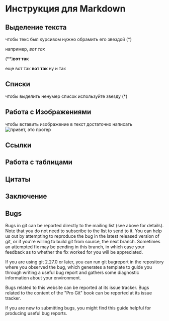 # Инструкция для  Markdown

## Выделение текста

чтобы текс был курсивом нужно обрамить его звездой (*)

например, *вот так*

(**)**вот так**

еще вот так **вот так**
ну и так

## Списки

чтобы выделить ненумер список используйте звезду (*)

## Работа с Изображениями

чтобы вставить изображение в текст достаточно написать
![привет, это прогер](prog.jpg)

## Ссылки

## Работа с таблицами

## Цитаты

## Заключение



## Bugs
Bugs in git can be reported directly to the mailing list (see above for details). Note that you do not need to subscribe to the list to send to it. You can help us out by attempting to reproduce the bug in the latest released version of git, or if you're willing to build git from source, the next branch. Sometimes an attempted fix may be pending in this branch, in which case your feedback as to whether the fix worked for you will be appreciated.

If you are using git 2.27.0 or later, you can run git bugreport in the repository where you observed the bug, which generates a template to guide you through writing a useful bug report and gathers some diagnostic information about your environment.

Bugs related to this website can be reported at its issue tracker. Bugs related to the content of the "Pro Git" book can be reported at its issue tracker.

If you are new to submitting bugs, you might find this guide helpful for producing useful bug reports.

